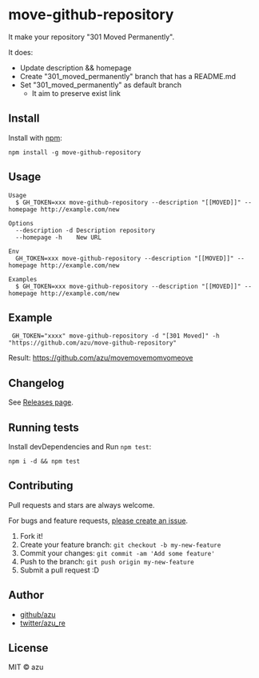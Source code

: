 # move-github-repository

It make your repository "301 Moved Permanently".

It does:

- Update description && homepage
- Create "301_moved_permanently" branch that has a README.md
- Set "301_moved_permanently" as default branch
    - It aim to preserve exist link

## Install

Install with [npm](https://www.npmjs.com/):

    npm install -g move-github-repository

## Usage


    Usage
      $ GH_TOKEN=xxx move-github-repository --description "[[MOVED]]" --homepage http://example.com/new

    Options
      --description -d Description repository
      --homepage -h    New URL
      
    Env
      GH_TOKEN=xxx move-github-repository --description "[[MOVED]]" --homepage http://example.com/new

    Examples
      $ GH_TOKEN=xxx move-github-repository --description "[[MOVED]]" --homepage http://example.com/new

## Example

     GH_TOKEN="xxxx" move-github-repository -d "[301 Moved]" -h "https://github.com/azu/move-github-repository"


Result: <https://github.com/azu/movemovemomvomeove>

## Changelog

See [Releases page](https://github.com/azu/move-github-repository/releases).

## Running tests

Install devDependencies and Run `npm test`:

    npm i -d && npm test

## Contributing

Pull requests and stars are always welcome.

For bugs and feature requests, [please create an issue](https://github.com/azu/move-github-repository/issues).

1. Fork it!
2. Create your feature branch: `git checkout -b my-new-feature`
3. Commit your changes: `git commit -am 'Add some feature'`
4. Push to the branch: `git push origin my-new-feature`
5. Submit a pull request :D

## Author

- [github/azu](https://github.com/azu)
- [twitter/azu_re](https://twitter.com/azu_re)

## License

MIT © azu
